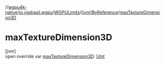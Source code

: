 //[wgpu4k-native](../../../../index.md)/[io.ygdrasil.wgpu](../../index.md)/[WGPULimits](../index.md)/[[jvm]ByReference](index.md)/[maxTextureDimension3D](max-texture-dimension3-d.md)

# maxTextureDimension3D

[jvm]\
open override var [maxTextureDimension3D](max-texture-dimension3-d.md): [UInt](https://kotlinlang.org/api/core/kotlin-stdlib/kotlin/-u-int/index.html)
